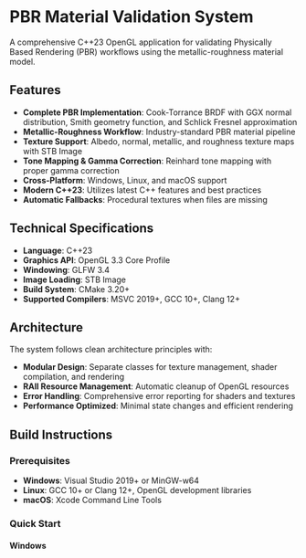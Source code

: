 # PBR Material Validation System

A comprehensive C++23 OpenGL application for validating Physically Based Rendering (PBR) workflows using the metallic-roughness material model.

## Features

- **Complete PBR Implementation**: Cook-Torrance BRDF with GGX normal distribution, Smith geometry function, and Schlick Fresnel approximation
- **Metallic-Roughness Workflow**: Industry-standard PBR material pipeline
- **Texture Support**: Albedo, normal, metallic, and roughness texture maps with STB Image
- **Tone Mapping & Gamma Correction**: Reinhard tone mapping with proper gamma correction
- **Cross-Platform**: Windows, Linux, and macOS support
- **Modern C++23**: Utilizes latest C++ features and best practices
- **Automatic Fallbacks**: Procedural textures when files are missing

## Technical Specifications

- **Language**: C++23
- **Graphics API**: OpenGL 3.3 Core Profile
- **Windowing**: GLFW 3.4
- **Image Loading**: STB Image
- **Build System**: CMake 3.20+
- **Supported Compilers**: MSVC 2019+, GCC 10+, Clang 12+

## Architecture

The system follows clean architecture principles with:

- **Modular Design**: Separate classes for texture management, shader compilation, and rendering
- **RAII Resource Management**: Automatic cleanup of OpenGL resources
- **Error Handling**: Comprehensive error reporting for shaders and textures
- **Performance Optimized**: Minimal state changes and efficient rendering

## Build Instructions

### Prerequisites

- **Windows**: Visual Studio 2019+ or MinGW-w64
- **Linux**: GCC 10+ or Clang 12+, OpenGL development libraries
- **macOS**: Xcode Command Line Tools

### Quick Start

#### Windows
